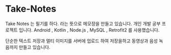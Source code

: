# Take-Notes
Take Notes 는 필기를 하다. 라는 뜻으로 메모장을 만들고 있습니다.
개인 개발 공부 프로젝트 입니다.
Android , Kotlin , Node.js , MySQL , Retrofit2 를 사용했습니다.

단순한 텍스트 저장과 멀티 이미지를 서버에 업로드 하여 저장을하고 
동영상과 음성 녹음까지 만들고 있습니다.
